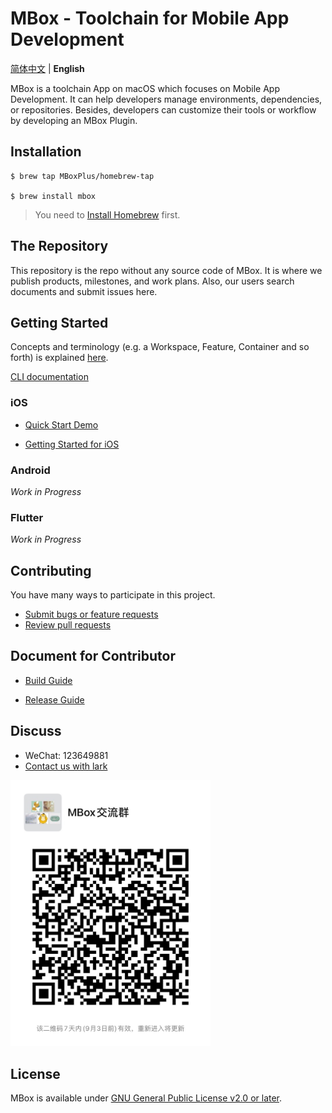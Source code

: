 # MBox - Toolchain for Mobile App Development

[简体中文](./README-CN.md) | **English**

MBox is a toolchain App on macOS which focuses on Mobile App Development. It can help developers manage environments, dependencies, or repositories. Besides, developers can customize their tools or workflow by developing an MBox Plugin.

## Installation
```
$ brew tap MBoxPlus/homebrew-tap

$ brew install mbox
```
> You need to [Install Homebrew](https://brew.sh/) first.

## The Repository

This repository is the repo without any source code of MBox. It is where we publish products, milestones, and work plans. Also, our users search documents and submit issues here.

## Getting Started

Concepts and terminology (e.g. a Workspace, Feature, Container and so forth) is explained [here](https://github.com/MBoxPlus/mbox/wiki/MBox-terminology).

[CLI documentation](https://github.com/MBoxPlus/mbox/wiki/CLI-documentation)

### iOS

- [Quick Start Demo](doc/quick_start_demo_ios.md)

- [Getting Started for iOS](./doc/getting_started_ios.md)

### Android
*Work in Progress*

### Flutter
*Work in Progress*

## Contributing
You have many ways to participate in this project.
- [Submit bugs or feature requests](https://github.com/MBoxPlus/mbox/issues)
- [Review pull requests](https://github.com/MBoxPlus/mbox/pulls)

## Document for Contributor 

- [Build Guide](doc/build.md)

- [Release Guide](doc/release.md)

## Discuss
- WeChat: 123649881
- [Contact us with lark](https://applink.feishu.cn/client/chat/chatter/add_by_link?link_token=fb2k24b7-a10f-40d3-85a4-cd31abc6f3e2)
<p align="left"><img src="doc/wechat.jpeg" alt="Wechat group" width="320px"></p>

## License
MBox is available under [GNU General Public License v2.0 or later](./LICENSE).
